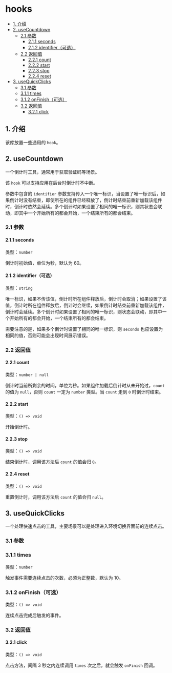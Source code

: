 # hooks

- [1. 介绍](#1-介绍)
- [2. useCountdown](#2-usecountdown)
  - [2.1 参数](#21-参数)
    - [2.1.1 seconds](#211-seconds)
    - [2.1.2 identifier（可选）](#212-identifier可选)
  - [2.2 返回值](#22-返回值)
    - [2.2.1 count](#221-count)
    - [2.2.2 start](#222-start)
    - [2.2.3 stop](#223-stop)
    - [2.2.4 reset](#224-reset)
- [3. useQuickClicks](#3-usequickclicks)
  - [3.1 参数](#31-参数)
  - [3.1.1 times](#311-times)
  - [3.1.2 onFinish（可选）](#312-onfinish可选)
  - [3.2 返回值](#32-返回值)
    - [3.2.1 click](#321-click)

## 1. 介绍

该库放置一些通用的 `hook`。

## 2. useCountdown

一个倒计时工具，通常用于获取验证码等场景。

该 `hook` 可以支持应用在后台时倒计时不中断。

参数中包含的 `identifier` 参数支持传入一个唯一标识，当设置了唯一标识后，如果倒计时没有结束，即使所在的组件已经释放了，倒计时结束前重新加载该组件时，倒计时依然会延续。多个倒计时如果设置了相同的唯一标识，则其状态会联动，即其中一个开始所有的都会开始，一个结束所有的都会结束。

### 2.1 参数

#### 2.1.1 seconds

类型：`number`

倒计时初始值，单位为秒，默认为 60。

#### 2.1.2 identifier（可选）

类型：`string`

唯一标识，如果不传该值，倒计时所在组件释放后，倒计时会取消；如果设置了该值，倒计时所在组件释放后，倒计时会继续，如果倒计时结束前重新加载该组件，倒计时会延续。多个倒计时如果设置了相同的唯一标识，则状态会联动，即其中一个开始所有的都会开始，一个结束所有的都会结束。

需要注意的是，如果多个倒计时设置了相同的唯一标识，则 `seconds` 也应设置为相同的值，否则可能会出现时间展示错误。

### 2.2 返回值

#### 2.2.1 count

类型：`number | null`

倒计时当前所剩余的时间，单位为秒。如果组件加载后倒计时从未开始过，`count` 的值为 `null`，否则 `count` 一定为 `number` 类型。当 `count` 走到 `0` 时倒计时结束。

#### 2.2.2 start

类型：`() => void`

开始倒计时。

#### 2.2.3 stop

类型：`() => void`

结束倒计时，调用该方法后 `count` 的值会归 `0`。

#### 2.2.4 reset

类型：`() => void`

重置倒计时，调用该方法后 `count` 的值会归 `null`。

## 3. useQuickClicks

一个处理快速点击的工具，主要场景可以是处理进入环境切换界面前的连续点击。

### 3.1 参数

### 3.1.1 times

类型：`number`

触发事件需要连续点击的次数，必须为正整数，默认为 10。

### 3.1.2 onFinish（可选）

类型：`() => void`

连续点击完成后触发的事件。

### 3.2 返回值

#### 3.2.1 click

类型：`() => void`

点击方法，间隔 3 秒之内连续调用 `times` 次之后，就会触发 `onFinish` 回调。
